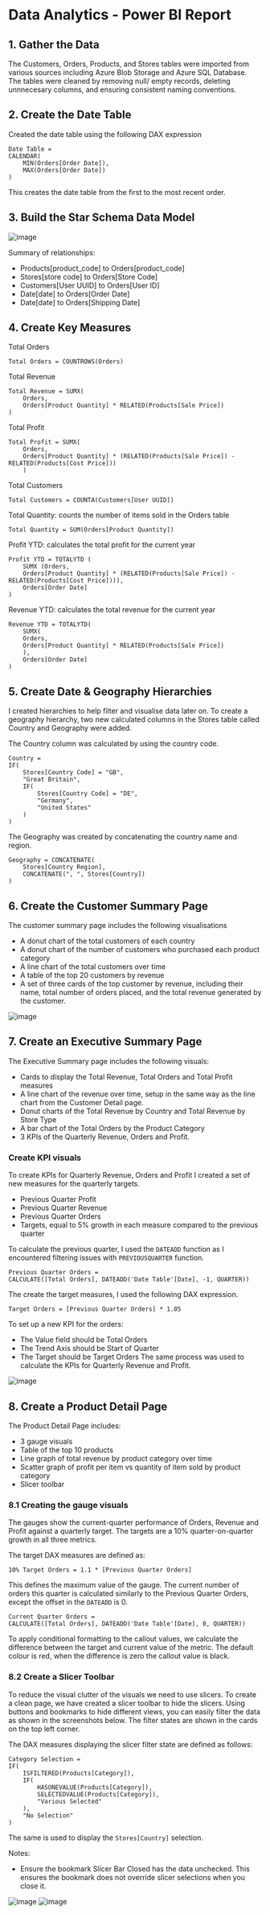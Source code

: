 # Data Analytics - Power BI Report

## 1. Gather the Data
The Customers, Orders, Products, and Stores tables were imported from various sources including Azure Blob Storage and Azure SQL Database. The tables were cleaned by removing null/ empty records, deleting unnnecesary columns, and ensuring consistent naming conventions.

## 2. Create the Date Table
Created the date table using the following DAX expression 
``` DAX 
Date Table =
CALENDAR(
    MIN(Orders[Order Date]),
    MAX(Orders[Order Date])
)
```
This creates the date table from the first to the most recent order.

## 3. Build the Star Schema Data Model
![image](https://github.com/user-attachments/assets/07b7c31c-15ce-4706-b2d0-86506afda870)

Summary of relationships:
- Products[product_code] to Orders[product_code]
- Stores[store code] to Orders[Store Code]
- Customers[User UUID] to Orders[User ID]
- Date[date] to Orders[Order Date]
- Date[date] to Orders[Shipping Date]

## 4. Create Key Measures
Total Orders 
``` DAX
Total Orders = COUNTROWS(Orders)
```

Total Revenue
``` DAX
Total Revenue = SUMX(
    Orders,
    Orders[Product Quantity] * RELATED(Products[Sale Price])
)
```
Total Profit 
``` DAX
Total Profit = SUMX(
    Orders,
    Orders[Product Quantity] * (RELATED(Products[Sale Price]) - RELATED(Products[Cost Price]))
    )

```
Total Customers
``` DAX
Total Customers = COUNTA(Customers[User UUID])
```

Total Quantity: counts the number of items sold in the Orders table
``` DAX
Total Quantity = SUM(Orders[Product Quantity])
```

Profit YTD: calculates the total profit for the current year
``` DAX
Profit YTD = TOTALYTD (
    SUMX (Orders,
    Orders[Product Quantity] * (RELATED(Products[Sale Price]) - RELATED(Products[Cost Price]))),
    Orders[Order Date] 
)
```
Revenue YTD: calculates the total revenue for the current year
``` DAX
Revenue YTD = TOTALYTD(
    SUMX(
    Orders,
    Orders[Product Quantity] * RELATED(Products[Sale Price])
    ),
    Orders[Order Date]
)
```

## 5. Create Date & Geography Hierarchies
I created hierarchies to help filter and visualise data later on. To create a geography hierarchy, two new calculated columns in the Stores table called Country and Geography were added.

The Country column was calculated by using the country code. 
``` DAX 
Country = 
IF( 
    Stores[Country Code] = "GB", 
    "Great Britain",
    IF(
        Stores[Country Code] = "DE", 
        "Germany",
        "United States"
    )
)
```
The Geography was created by concatenating the country name and region.

``` DAX
Geography = CONCATENATE(
    Stores[Country Region], 
    CONCATENATE(", ", Stores[Country])
)
```

## 6. Create the Customer Summary Page
The customer summary page includes the following visualisations

- A donut chart of the total customers of each country
- A donut chart of the number of customers who purchased each product category
- A line chart of the total customers over time
- A table of the top 20 customers by revenue
- A set of three cards of the top customer by revenue, including their name, total number of orders placed, and the total revenue generated by the customer.

![image](https://github.com/user-attachments/assets/3e1b7748-3b3a-445c-b792-c78037362a3f)

## 7. Create an Executive Summary Page
The Executive Summary page includes the following visuals: 
- Cards to display the Total Revenue, Total Orders and Total Profit measures
- A line chart of the revenue over time, setup in the same way as the line chart from the Customer Detail page.
- Donut charts of the Total Revenue by Country and Total Revenue by Store Type
- A bar chart of the Total Orders by the Product Category
- 3 KPIs of the  Quarterly Revenue, Orders and Profit.

### Create KPI visuals

To create KPIs for Quarterly Revenue, Orders and Profit I created a set of new measures for the quarterly targets.
- Previous Quarter Profit
- Previous Quarter Revenue
- Previous Quarter Orders
- Targets, equal to 5% growth in each measure compared to the previous quarter

To calculate the previous quarter, I used the `DATEADD` function as I encountered filtering issues with `PREVIOUSQUARTER` function.
``` DAX 
Previous Quarter Orders =
CALCULATE([Total Orders], DATEADD('Date Table'[Date], -1, QUARTER))
```
The create the target measures, I used the following DAX expression.
``` DAX
Target Orders = [Previous Quarter Orders] * 1.05
```
To set up a new KPI for the orders:

- The Value field should be Total Orders
- The Trend Axis should be Start of Quarter
- The Target should be Target Orders
The same process was used to calculate the KPIs for Quarterly Revenue and Profit.

![image](https://github.com/user-attachments/assets/fd470b46-8433-4024-bcf6-22e588edc6e7)

## 8. Create a Product Detail Page

The Product Detail Page includes:
- 3 gauge visuals
- Table of the top 10 products
- Line graph of total revenue by product category over time
- Scatter graph of profit per item vs quantity of item sold by product category
- Slicer toolbar

### 8.1 Creating the gauge visuals
The gauges show the current-quarter performance of Orders, Revenue and Profit against a quarterly target. The targets are a 10% quarter-on-quarter growth in all three metrics.

The target DAX measures are defined as:
``` DAX
10% Target Orders = 1.1 * [Previous Quarter Orders]
```
This defines the maximum value of the gauge.
The current number of orders this quarter is calculated similarly to the Previous Quarter Orders, except the offset in the `DATEADD` is 0.
``` DAX
Current Quarter Orders = 
CALCULATE([Total Orders], DATEADD('Date Table'[Date], 0, QUARTER))
```
To apply conditional formatting to the callout values, we calculate the difference between the target and current value of the metric. The default colour is red, when the difference is zero the callout value is black.

### 8.2 Create a Slicer Toolbar
To reduce the visual clutter of the visuals we need to use slicers. To create a clean page, we have created a slicer toolbar to hide the slicers. Using buttons and bookmarks to hide different views, you can easily filter the data as shown in the screenshots below. The filter states are shown in the cards on the top left corner. 

The DAX measures displaying the slicer filter state are defined as follows:
``` DAX
Category Selection = 
IF(
    ISFILTERED(Products[Category]), 
    IF(
        HASONEVALUE(Products[Category]), 
        SELECTEDVALUE(Products[Category]), 
        "Various Selected"
    ), 
    "No Selection"
)
```
The same is used to display the `Stores[Country]` selection.

Notes:
- Ensure the bookmark Slicer Bar Closed has the data unchecked. This ensures the bookmark does not override slicer selections when you close it.

![image](https://github.com/user-attachments/assets/43bfb0a3-99e3-4971-98d1-61f829a15145)
![image](https://github.com/user-attachments/assets/6dd07f56-ff7f-48cf-bebd-181b23cc5523)



